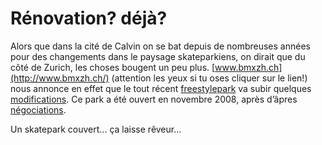 # Rénovation? déjà?

Alors que dans la cité de Calvin on se bat depuis de nombreuses années pour des changements dans le paysage skateparkiens, on dirait que du côté de Zurich, les choses bougent un peu plus. [www.bmxzh.ch](http://www.bmxzh.ch/) (attention les yeux si tu oses cliquer sur le lien!) nous annonce en effet que le tout récent [freestylepark](http://www.freestylepark.ch/) va subir quelques [modifications](http://www.bmxzh.ch/foto/hallenumbau/umbau.jpg). Ce park a été ouvert en novembre 2008, après d’âpres [négociations](http://www.freestylepark.ch/de/verein/geschichte.html).

Un skatepark couvert... ça laisse rêveur...
